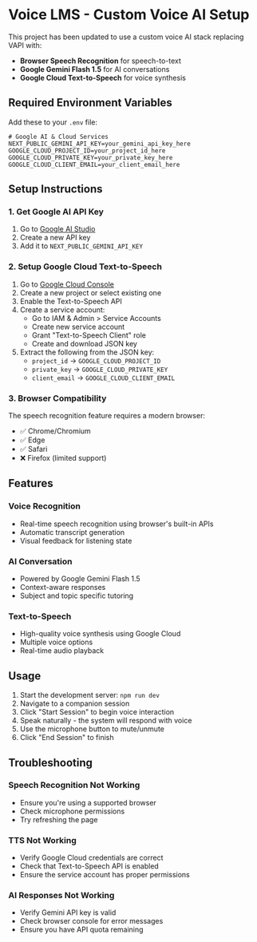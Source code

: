 # Voice LMS - Custom Voice AI Setup

This project has been updated to use a custom voice AI stack replacing VAPI with:
- **Browser Speech Recognition** for speech-to-text
- **Google Gemini Flash 1.5** for AI conversations
- **Google Cloud Text-to-Speech** for voice synthesis

## Required Environment Variables

Add these to your `.env` file:

```env
# Google AI & Cloud Services
NEXT_PUBLIC_GEMINI_API_KEY=your_gemini_api_key_here
GOOGLE_CLOUD_PROJECT_ID=your_project_id_here
GOOGLE_CLOUD_PRIVATE_KEY=your_private_key_here
GOOGLE_CLOUD_CLIENT_EMAIL=your_client_email_here
```

## Setup Instructions

### 1. Get Google AI API Key
1. Go to [Google AI Studio](https://aistudio.google.com/app/apikey)
2. Create a new API key
3. Add it to `NEXT_PUBLIC_GEMINI_API_KEY`

### 2. Setup Google Cloud Text-to-Speech
1. Go to [Google Cloud Console](https://console.cloud.google.com/)
2. Create a new project or select existing one
3. Enable the Text-to-Speech API
4. Create a service account:
   - Go to IAM & Admin > Service Accounts
   - Create new service account
   - Grant "Text-to-Speech Client" role
   - Create and download JSON key
5. Extract the following from the JSON key:
   - `project_id` → `GOOGLE_CLOUD_PROJECT_ID`
   - `private_key` → `GOOGLE_CLOUD_PRIVATE_KEY`
   - `client_email` → `GOOGLE_CLOUD_CLIENT_EMAIL`

### 3. Browser Compatibility
The speech recognition feature requires a modern browser:
- ✅ Chrome/Chromium
- ✅ Edge
- ✅ Safari
- ❌ Firefox (limited support)

## Features

### Voice Recognition
- Real-time speech recognition using browser's built-in APIs
- Automatic transcript generation
- Visual feedback for listening state

### AI Conversation
- Powered by Google Gemini Flash 1.5
- Context-aware responses
- Subject and topic specific tutoring

### Text-to-Speech
- High-quality voice synthesis using Google Cloud
- Multiple voice options
- Real-time audio playback

## Usage

1. Start the development server: `npm run dev`
2. Navigate to a companion session
3. Click "Start Session" to begin voice interaction
4. Speak naturally - the system will respond with voice
5. Use the microphone button to mute/unmute
6. Click "End Session" to finish

## Troubleshooting

### Speech Recognition Not Working
- Ensure you're using a supported browser
- Check microphone permissions
- Try refreshing the page

### TTS Not Working
- Verify Google Cloud credentials are correct
- Check that Text-to-Speech API is enabled
- Ensure the service account has proper permissions

### AI Responses Not Working
- Verify Gemini API key is valid
- Check browser console for error messages
- Ensure you have API quota remaining
